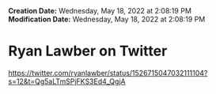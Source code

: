 <div><b>Creation Date:</b> Wednesday, May 18, 2022 at 2:08:19 PM<br></div>
<div><b>Modification Date:</b> Wednesday, May 18, 2022 at 2:08:19 PM<br></div>
<div><h1>Ryan Lawber on Twitter</h1></div>
<div><a href=https://twitter.com/ryanlawber/status/1526715047032111104?s=12&t=Qg5aLTmSPjFKS3Ed4_QgjA>https://twitter.com/ryanlawber/status/1526715047032111104?s=12&t=Qg5aLTmSPjFKS3Ed4_QgjA</a><br></div>

